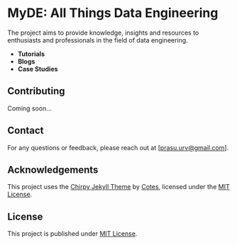 # MyDE: All Things Data Engineering

The project aims to provide knowledge, insights and resources to enthusiasts and professionals in the field of data engineering.

- **Tutorials**
- **Blogs**
- **Case Studies**

## Contributing

Coming soon...

## Contact

For any questions or feedback, please reach out at [prasu.urv@gmail.com].

## Acknowledgements

This project uses the [Chirpy Jekyll Theme](https://github.com/cotes2020/jekyll-theme-chirpy) by [Cotes](https://github.com/cotes2020), licensed under the [MIT License](https://github.com/cotes2020/jekyll-theme-chirpy/blob/master/LICENSE).

## License

This project is published under [MIT License](./LICENSE).
